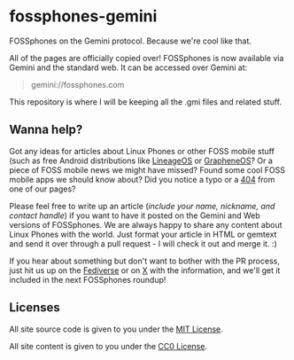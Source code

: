 # fossphones-gemini

FOSSphones on the Gemini protocol. Because we're cool like that. 

All of the pages are officially copied over! FOSSphones is now available via Gemini and the standard web. It can be accessed over Gemini at: 

> gemini://fossphones.com

This repository is where I will be keeping all the .gmi files and related stuff. 

## Wanna help?

Got any ideas for articles about Linux Phones or other FOSS mobile stuff (such as free Android distributions like [LineageOS](https://www.lineageos.org/) or [GrapheneOS](https://grapheneos.org/)? Or a piece of FOSS mobile news we might have missed? Found some cool FOSS mobile apps we should know about? Did you notice a typo or a [404](https://en.wikipedia.org/wiki/HTTP_404) from one of our pages?

Please feel free to write up an article (*include your name, nickname, and contact handle*) if you want to have it posted on the Gemini and Web versions of FOSSphones. We are always happy to share any content about Linux Phones with the world. Just format your article in HTML or gemtext and send it over through a pull request - I will check it out and merge it. :) 

If you hear about something but don't want to bother with the PR process, just hit us up on the [Fediverse](https://neighborli.xyz/@FOSSphones) or on [X](https://x.com/FSphones) with the information, and we'll get it included in the next FOSSphones roundup!

## Licenses

All site source code is given to you under the [MIT License](https://opensource.org/license/mit).

All site content is given to you under the [CC0 License](https://creativecommons.org/public-domain/cc0/).
